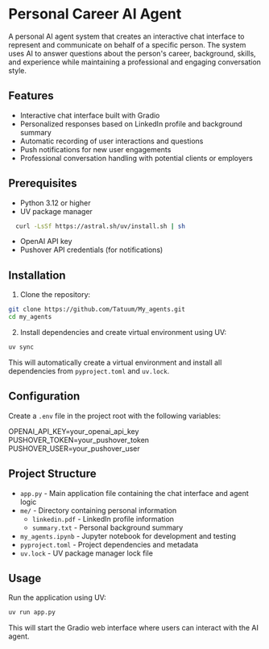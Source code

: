 # Personal Career AI Agent

A personal AI agent system that creates an interactive chat interface to represent and communicate on behalf of a specific person. The system uses AI to answer questions about the person's career, background, skills, and experience while maintaining a professional and engaging conversation style.

## Features

- Interactive chat interface built with Gradio
- Personalized responses based on LinkedIn profile and background summary
- Automatic recording of user interactions and questions
- Push notifications for new user engagements
- Professional conversation handling with potential clients or employers

## Prerequisites

- Python 3.12 or higher
- UV package manager
```bash
  curl -LsSf https://astral.sh/uv/install.sh | sh
  ```
- OpenAI API key
- Pushover API credentials (for notifications)

## Installation

1. Clone the repository:
```bash
git clone https://github.com/Tatuum/My_agents.git
cd my_agents
```

2. Install dependencies and create virtual environment using UV:
```bash
uv sync
```

This will automatically create a virtual environment and install all dependencies from `pyproject.toml` and `uv.lock`.

## Configuration

Create a `.env` file in the project root with the following variables:

OPENAI_API_KEY=your_openai_api_key
PUSHOVER_TOKEN=your_pushover_token
PUSHOVER_USER=your_pushover_user

## Project Structure

- `app.py` - Main application file containing the chat interface and agent logic
- `me/` - Directory containing personal information
  - `linkedin.pdf` - LinkedIn profile information
  - `summary.txt` - Personal background summary
- `my_agents.ipynb` - Jupyter notebook for development and testing
- `pyproject.toml` - Project dependencies and metadata
- `uv.lock` - UV package manager lock file

## Usage

Run the application using UV:
```bash
uv run app.py
```

This will start the Gradio web interface where users can interact with the AI agent.


